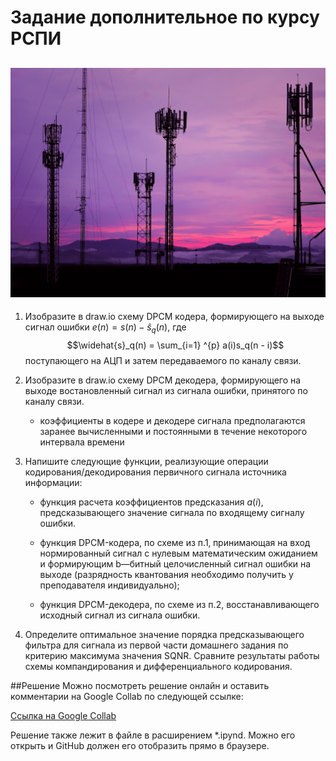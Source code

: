 # Задание дополнительное по курсу РСПИ

![РСПИ](png/антенны.png)
------

1. Изобразите в draw.іо схему DPCM кодера, формирующего на выходе сигнал ошибки $e(n) = s(n) - \widehat{s}_q(n)$, где $$\widehat{s}_q(n) = \sum_{i=1} ^{p} a(i)s_q(n - i)$$ поступающего на АЦП и затем передаваемого по каналу связи.

1. Изобразите в draw.іо схему DPCM декодера, формирующего на выходе востановленный сигнал из сигнала ошибки, принятого по каналу связи.
    
    * коэффициенты в кодере и декодере сигнала предполагаются заранее вычисленными и постоянными в течение некоторого интервала времени

1. Напишите следующие функции, реализующие операции кодирования/декодирования первичного сигнала источника информации:

    * функция расчета коэффициентов предсказания $a(i)$, предсказывающего значение сигнала по входящему сигналу ошибки.

    * функция DPCM-кодера, по схеме из п.1‚ принимающая на вход нормированный сигнал с нулевым математическим ожиданием и формирующим b—битный целочисленный сигнал ошибки на выходе (разрядность квантования необходимо получить у преподавателя индивидуально);

    * функция DPCM-декодера, по схеме из п.2, восстанавливающего исходный сигнал из сигнала ошибки.

1. Определите оптимальное значение порядка предсказывающего фильтра для сигнала из первой части домашнего задания по критерию максимума значения SQNR. Сравните результаты работы схемы компандирования и дифференциального кодирования.

##Решение
Можно посмотреть решение онлайн и оставить комментарии на Google Collab по следующей ссылке:

[Ссылка на Google Collab](https://colab.research.google.com/drive/1iqZ7XkYdhZiXfOxD7mM09mJUs2Te0vpB?usp=sharing)

Решение также лежит в файле в расширением *.ipynd. Можно его открыть и GitHub должен его отобразить прямо в браузере.